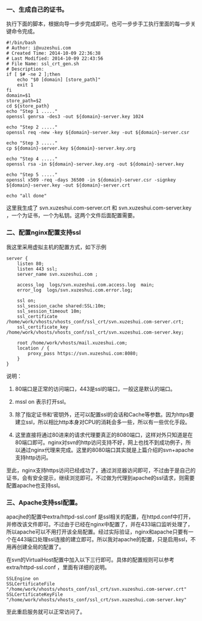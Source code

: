 ### 一、生成自己的证书。

  执行下面的脚本，根据向导一步步完成即可。也可一步步手工执行里面的每一步关键命令完成。

```
#!/bin/bash
# Author: i@xuzeshui.com
# Created Time: 2014-10-09 22:36:38
# Last Modified: 2014-10-09 22:43:56
# File Name: ssl_crt_gen.sh
# Description: 
if [ $# -ne 2 ];then
    echo "$0 [domain] [store_path]"
    exit 1
fi
domain=$1
store_path=$2
cd ${store_path}
echo "Step 1 ....."
openssl genrsa -des3 -out ${domain}-server.key 1024

echo "Step 2 ....."
openssl req -new -key ${domain}-server.key -out ${domain}-server.csr

echo "Step 3 ....."
cp ${domain}-server.key ${domain}-server.key.org

echo "Step 4 ....."
openssl rsa -in ${domain}-server.key.org -out ${domain}-server.key

echo "Step 5 ....."
openssl x509 -req -days 36500 -in ${domain}-server.csr -signkey ${domain}-server.key -out ${domain}-server.crt

echo "all done"

```

这里我生成了 svn.xuzeshui.com-server.crt 和 svn.xuzeshui.com-server.key ，一个为证书，一个为私钥。这两个文件后面配置需要。

### 二、配置nginx配置支持ssl

我这里采用虚拟主机的配置方式，如下示例

```
server {
    listen 80; 
    listen 443 ssl;
    server_name svn.xuzeshui.com ;

    access_log  logs/svn.xuzeshui.com.access.log  main;
    error_log  logs/svn.xuzeshui.com.error.log;

    ssl on; 
    ssl_session_cache shared:SSL:10m;
    ssl_session_timeout 10m;
    ssl_certificate     /home/work/vhosts/vhosts_conf/ssl_crt/svn.xuzeshui.com-server.crt;
    ssl_certificate_key /home/work/vhosts/vhosts_conf/ssl_crt/svn.xuzeshui.com-server.key;

    root /home/work/vhosts/mail.xuzeshui.com;
    location / { 
        proxy_pass https://svn.xuzeshui.com:8080;                                                                                    
    }   
}
```

说明：

1. 80端口是正常的访问端口，443是ssl的端口，一般这是默认的端口。

2. mssl on 表示打开ssl。

3. 除了指定证书和‘密钥外，还可以配置ssl的会话和Cache等参数。因为https要建立ssl，所以相比http本身对CPU的消耗会多一些，所以有一些优化手段。

4. 这里直接将通过80进来的请求代理要真正的8080端口，这样对外只知道是在80端口即可。nginx对svn的http访问支持不好，网上也找不到成功例子，所以通过nginx代理来完成。这里的8080端口其实就是上篇介绍的svn+apache支持http访问。

至此，nginx支持https访问已经成功了，通过浏览器访问即可，不过由于是自己的证书，会有安全提示，继续浏览即可。不过做为代理到apache的ssl请求，则需要配置apache也支持ssl。


### 三、Apache支持ssl配置。

apacjhe的配置中extra/httpd-ssl.conf 是ssl相关的配置，在httpd.conf中打开，并修改该文件即可。不过由于已经在nginx中配置了，并在433端口监听处理了，所以apache可以不用打开该全局配置。经过实际验证，nginx和apache只要有一个在443端口处理ssl连接的建立即可。所以我对apache的配置，只是启用ssl，不用再创建全局的配置了。

在svn的VirtualHost配置中加入以下三行即可。具体的配置规则可以参考extra/httpd-ssl.conf ，里面有详细的说明。

```
SSLEngine on
SSLCertificateFile "/home/work/vhosts/vhosts_conf/ssl_crt/svn.xuzeshui.com-server.crt"
SSLCertificateKeyFile "/home/work/vhosts/vhosts_conf/ssl_crt/svn.xuzeshui.com-server.key"
```

至此重启服务就可以正常访问了。
